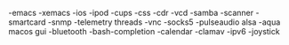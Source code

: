 -emacs -xemacs
-ios -ipod 
-cups
-css -cdr -vcd
-samba
-scanner
-smartcard
-snmp
-telemetry
threads
-vnc
-socks5
-pulseaudio
alsa
-aqua macos gui
-bluetooth
-bash-completion 
-calendar
-clamav
-ipv6
-joystick
